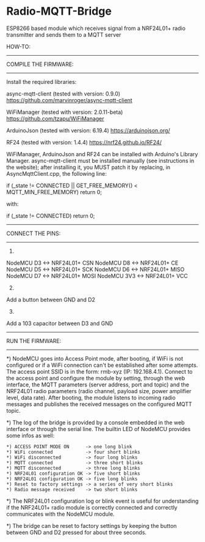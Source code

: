 # Radio-MQTT-Bridge

ESP8266 based module which receives signal from a NRF24L01+ radio transmitter and sends them to a MQTT server


HOW-TO:

****************************
COMPILE THE FIRMWARE:
****************************

Install the required libraries:

async-mqtt-client (tested with version: 0.9.0)
https://github.com/marvinroger/async-mqtt-client

WiFiManager (tested with version: 2.0.11-beta)
https://github.com/tzapu/WiFiManager

ArduinoJson (tested with version: 6.19.4)
https://arduinojson.org/

RF24 (tested with version: 1.4.4)
https://nrf24.github.io/RF24/

WiFiManager, ArduinoJson and RF24 can be installed with Arduino's Library Manager.
async-mqtt-client must be installed manually (see instructions in the website); after installing it, you MUST patch it by replacing, in AsyncMqttClient.cpp, the following line:

if (_state != CONNECTED || GET_FREE_MEMORY() < MQTT_MIN_FREE_MEMORY) return 0;

with:

if (_state != CONNECTED) return 0;

****************************
CONNECT THE PINS:
****************************

1)
NodeMCU D3  <-> NRF24L01+ CSN
NodeMCU D8  <-> NRF24L01+ CE
NodeMCU D5  <-> NRF24L01+ SCK
NodeMCU D6  <-> NRF24L01+ MISO
NodeMCU D7  <-> NRF24L01+ MOSI
NodeMCU 3V3 <-> NRF24L01+ VCC

2)
Add a button between GND and D2

3)
Add a 103 capacitor between D3 and GND

****************************
RUN THE FIRMWARE:
****************************

*) NodeMCU goes into Access Point mode, after booting, if WiFi is not configured or if a WiFi connection can't be established after some attempts. The access point SSID is in the form: rmb-xyz (IP: 192.168.4.1).
Connect to the access point and configure the module by setting, through the web interface, the MQTT parameters (server address, port and topic) and the NRF24L01 radio parameters (radio channel, payload size, power amplifier level, data rate). After booting, the module listens to incoming radio messages and publishes the received messages on the configured MQTT topic.

*) The log of the bridge is provided by a console embedded in the web interface or through the serial line.
The builtin LED of NodeMCU provides some infos as well:

    *) ACCESS POINT MODE ON      -> one long blink
    *) WiFi connected            -> four short blinks
    *) WiFi disconnected         -> four long blinks
    *) MQTT connected            -> three short blinks
    *) MQTT disconnected         -> three long blinks
    *) NRF24L01 configuration OK -> five short blinks
    *) NRF24L01 configuration OK -> five long blinks
    *) Reset to factory settings -> a series of very short blinks
    *) Radio message received    -> two short blinks

*) The NRF24L01 configuration log or blink event is useful for understanding if the NRF24L01+ radio module is correctly connected and correctly communicates with the NodeMCU module.

*) The bridge can be reset to factory settings by keeping the button between GND and D2 pressed for about three seconds.
